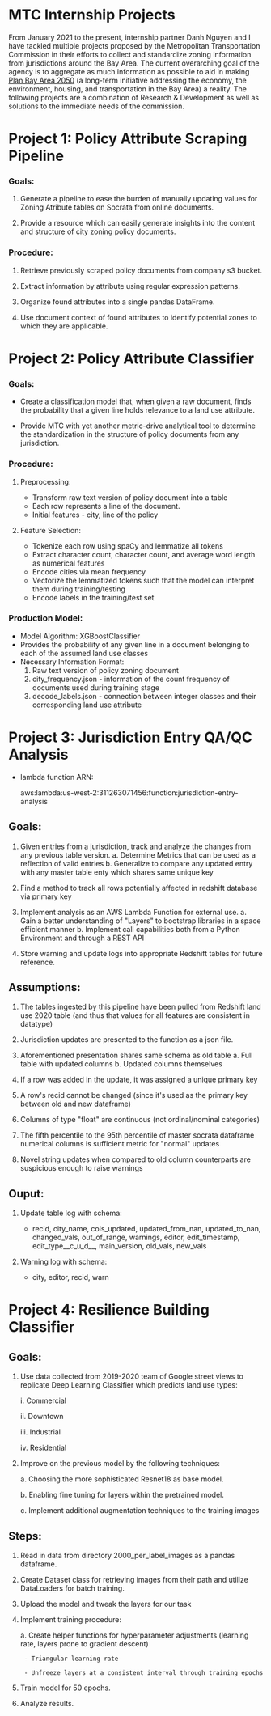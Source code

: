 # MTC Internship Projects

From January 2021 to the present, internship partner Danh Nguyen and I have tackled multiple projects proposed by the Metropolitan Transportation Commission in their efforts to collect and standardize zoning information from jurisdictions around the Bay Area. The current overarching goal of the agency is to aggregate as much information as possible to aid in making [Plan Bay Area 2050](https://www.planbayarea.org/plan-bay-area-2050-1) (a long-term initiative addressing the economy, the environment, housing, and transportation in the Bay Area) a reality. The following projects are a combination of Research & Development as well as solutions to the immediate needs of the commission.

# Project 1:  Policy Attribute Scraping Pipeline

### Goals:

1. Generate a pipeline to ease the burden of manually updating values for Zoning Atribute tables on Socrata from online documents.

2. Provide a resource which can easily generate insights into the content and structure of city zoning policy documents.

### Procedure:

1. Retrieve previously scraped policy documents from company s3 bucket.

2. Extract information by attribute using regular expression patterns.

3. Organize found attributes into a single pandas DataFrame.

4. Use document context of found attributes to identify potential zones to which they are applicable.

# Project 2: Policy Attribute Classifier

### Goals:

- Create a classification model that, when given a raw document, finds the probability that a given line holds relevance to a land use attribute.

- Provide MTC with yet another metric-drive analytical tool to determine the standardization in the structure of policy documents from any jurisdiction.

### Procedure:

1. Preprocessing:
    - Transform raw text version of policy document into a table
    - Each row represents a line of the document.
    - Initial features - city, line of the policy


2. Feature Selection:
    - Tokenize each row using spaCy and lemmatize all tokens
    - Extract character count, character count, and average word length as numerical features
    - Encode cities via mean frequency
    - Vectorize the lemmatized tokens such that the model can interpret them during training/testing
    - Encode labels in the training/test set
    
### Production Model:

- Model Algorithm: XGBoostClassifier
- Provides the probability of any given line in a document belonging to each of the assumed land use classes
- Necessary Information Format:
    1. Raw text version of policy zoning document
    2. city_frequency.json - information of the count frequency of documents used during training stage
    3. decode_labels.json - connection between integer classes and their corresponding land use attribute
  
 
# Project 3: Jurisdiction Entry QA/QC Analysis

- lambda function ARN: 

    aws:lambda:us-west-2:311263071456:function:jurisdiction-entry-analysis

## Goals: 
1. Given entries from a jurisdiction, track and analyze the changes from any previous table version.
    a. Determine Metrics that can be used as a reflection of valid entries
    b. Generalize to compare any updated entry with any master table enty which shares same unique key
    
2. Find a method to track all rows potentially affected in redshift database via primary key
    
3. Implement analysis as an AWS Lambda Function for external use.
    a. Gain a better understanding of "Layers" to bootstrap libraries in a space efficient manner
    b. Implement call capabilities both from a Python Environment and through a REST API
        
4. Store warning and update logs into appropriate Redshift tables for future reference.


## Assumptions:
1. The tables ingested by this pipeline have been pulled from Redshift land use 2020 table (and thus that values for all features are consistent in datatype)

2. Jurisdiction updates are presented to the function as a json file.
    
3. Aforementioned presentation shares same schema as old table
    a. Full table with updated columns
    b. Updated columns themselves

4. If a row was added in the update, it was assigned a unique primary key

5. A row's recid cannot be changed (since it's used as the primary key between old and new dataframe)

6. Columns of type "float" are continuous (not ordinal/nominal categories)

7. The fifth percentile to the 95th percentile of master socrata dataframe numerical columns is sufficient metric for "normal" updates

8. Novel string updates when compared to old column counterparts are suspicious enough to raise warnings
    

## Ouput:

1. Update table log with schema:
    - recid, city_name, cols_updated, updated_from_nan, updated_to_nan, changed_vals, out_of_range, warnings, editor, edit_timestamp, edit_type__c_u_d__, main_version, old_vals, new_vals

2. Warning log with schema:
    - city, editor, recid, warn

# Project 4: Resilience Building Classifier 

## Goals:

1. Use data collected from 2019-2020 team of Google street views to replicate Deep Learning Classifier which predicts land use types:

    i. Commercial
    
    ii. Downtown
    
    iii. Industrial
    
    iv. Residential

2. Improve on the previous model by the following techniques:

    a. Choosing the more sophisticated Resnet18 as base model.
    
    b. Enabling fine tuning for layers within the pretrained model.
    
    c. Implement additional augmentation techniques to the training images
    

## Steps:

1. Read in data from directory 2000_per_label_images as a pandas dataframe.

2. Create Dataset class for retrieving images from their path and utilize DataLoaders for batch training.

3. Upload the model and tweak the layers for our task

4. Implement training procedure:

    a. Create helper functions for hyperparameter adjustments (learning rate, layers prone to gradient descent)
    
        - Triangular learning rate
        
        - Unfreeze layers at a consistent interval through training epochs
        
5. Train model for 50 epochs.

6. Analyze results.